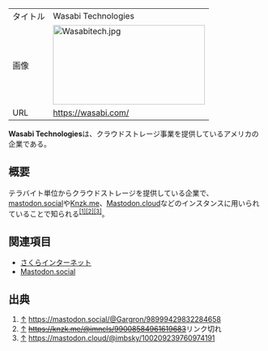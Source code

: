 <div>

|          |                                                                                                                                                                                                                                                                                                            |
|----------|------------------------------------------------------------------------------------------------------------------------------------------------------------------------------------------------------------------------------------------------------------------------------------------------------------|
| タイトル | Wasabi Technologies                                                                                                                                                                                                                                                                                        |
| 画像     | [<img src="/images/thumb/d/d8/Wasabitech.jpg/300px-Wasabitech.jpg" srcset="/images/thumb/d/d8/Wasabitech.jpg/450px-Wasabitech.jpg 1.5x, /images/thumb/d/d8/Wasabitech.jpg/600px-Wasabitech.jpg 2x" width="300" height="157" alt="Wasabitech.jpg" />](/%E3%83%95%E3%82%A1%E3%82%A4%E3%83%AB:Wasabitech.jpg) |
| URL      | <a href="https://wasabi.com/" rel="nofollow">https://wasabi.com/</a>                                                                                                                                                                                                                                       |

**Wasabi Technologies**は、クラウドストレージ事業を提供しているアメリカの企業である。

## 概要

テラバイト単位からクラウドストレージを提供している企業で、[mastodon.social](/Mastodon.social "Mastodon.social")や[Knzk.me](/Knzk.me "Knzk.me (存在しないページ)")、[Mastodon.cloud](/Mastodon.cloud "Mastodon.cloud")などのインスタンスに用いられていることで知られる<sup>[\[1\]](#cite_note-1)[\[2\]](#cite_note-2)[\[3\]](#cite_note-3)</sup>。

## 関連項目

-   [さくらインターネット](/%E3%81%95%E3%81%8F%E3%82%89%E3%82%A4%E3%83%B3%E3%82%BF%E3%83%BC%E3%83%8D%E3%83%83%E3%83%88 "さくらインターネット")
-   [Mastodon.social](/Mastodon.social "Mastodon.social")

## 出典

<div>

1.  [↑](#cite_ref-1) <a href="https://mastodon.social/@Gargron/98999429832284658" rel="nofollow">https://mastodon.social/@Gargron/98999429832284658</a>
2.  [↑](#cite_ref-2) ~~<a href="https://knzk.me/@imncls/99008584961619683" rel="nofollow">https://knzk.me/@imncls/99008584961619683</a>~~リンク切れ
3.  [↑](#cite_ref-3) <a href="https://mastodon.cloud/@imbsky/100209239760974191" rel="nofollow">https://mastodon.cloud/@imbsky/100209239760974191</a>

</div>

</div>
